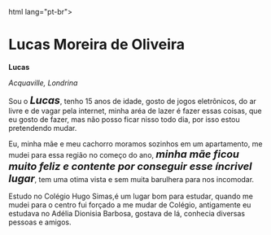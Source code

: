 html lang="pt-br">
   <h1>Lucas Moreira de Oliveira</h1>

   <p><strong>Lucas</strong></p>
   <p><em>Acquaville, Londrina</em></p>

   <p>Sou o <strong><em style="font-size: 20px">Lucas</em></strong>, tenho 15 anos de idade, gosto de jogos eletrônicos, do ar livre e de vagar pela internet, minha aréa de lazer é fazer essas coisas, que eu gosto de fazer, mas não posso ficar nisso todo dia, por isso estou pretendendo mudar.</p>

   <p> Eu, minha mãe e meu cachorro moramos sozinhos em um apartamento, me mudei para essa região no começo do ano, <strong> <em style="font-size: 20px">minha mãe ficou muito feliz e contente por conseguir esse íncrivel lugar</em></strong>, tem uma otima vista e sem muita barulhera para nos incomodar.</p>

   <p>Estudo no Colégio Hugo Simas,é um lugar bom para estudar, quando me mudei para o centro fui forçado a me mudar de Colégio, antigamente eu estudava no Adélia Dionisia Barbosa, gostava de lá, conhecia diversas pessoas e amigos.</p>
</html>

